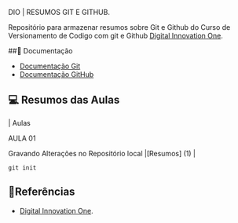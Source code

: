 DIO | RESUMOS GIT E GITHUB.

Repositório para armazenar resumos sobre Git e Github do Curso de Versionamento de Codigo com git e Github [Digital Innovation One](https://www.dio.me/).  

##📕 Documentação
- [Documentação Git](https://git.scm.com/doc)
- [Documentação GitHub](https://docs.github.com/)
## 💻 Resumos das Aulas
| Aulas

AULA 01

Gravando Alterações no Repositório local |[Resumos] (1) | 

```
git init

```
## 🔎Referências
- [Digital Innovation One]().